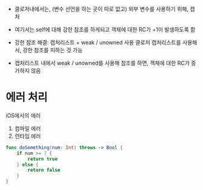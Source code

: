 * 클로저내에서는, (변수 선언을 하는 곳이 따로 없고) 외부 변수를 사용하기 위해, 캡처
* 여기서는 self에 대해 강한 참조를 하게되고 객체에 대한 RC가 +1이 발생하도록 함

* 강한 참조 해결: 캡처리스트 + weak / unowned 사용 클로저 캡처리스트를 사용해서, 강한 참조를 피하는 것 가능 
* 캡처리스트 내에서 weak / unowned를 사용해 참조를 하면, 객체에 대한 RC가 증가하지 않음

# 에러 처리

iOS에서의 에러
1. 컴파일 에러
2. 런타임 에러

```swift
func doSomething(num: Int) throws -> Bool {
    if num >= 7 {
        return true
    } else {
        return false
    }
}
```